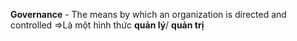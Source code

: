 **Governance** - The means by which an organization is directed and controlled
=>Là một hình thức **quản lý**/ **quản trị**
